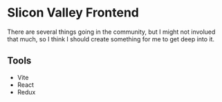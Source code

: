 # Slicon Valley Frontend

There are several things going in the community, but I might not involued that much, so I think I should create something for me to get deep into it.

## Tools
- Vite
- React
- Redux
